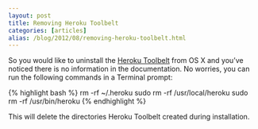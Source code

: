 ```yaml
---
layout: post
title: Removing Heroku Toolbelt
categories: [articles]
alias: /blog/2012/08/removing-heroku-toolbelt.html
---
```

So you would like to uninstall the [Heroku Toolbelt](http://toolbelt.heroku.com/) from OS X and you’ve noticed there is no information in the
documentation. No worries, you can run the following commands in a Terminal prompt:

{% highlight bash %}
rm -rf ~/.heroku
sudo rm -rf /usr/local/heroku
sudo rm -rf /usr/bin/heroku
{% endhighlight %}

This will delete the directories Heroku Toolbelt created during installation.